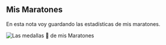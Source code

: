 ## Mis Maratones

En esta nota voy guardando las estadísticas de mis maratones.

![Las medallas 🏅 de mis Maratones](https://jonmircha.com/img/blog/maratones.jpg)

<table id="marathons"></table>
